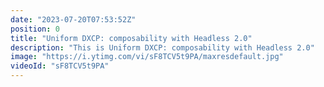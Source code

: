 ```yaml
---
date: "2023-07-20T07:53:52Z"
position: 0
title: "Uniform DXCP: composability with Headless 2.0"
description: "This is Uniform DXCP: composability with Headless 2.0"
image: "https://i.ytimg.com/vi/sF8TCV5t9PA/maxresdefault.jpg"
videoId: "sF8TCV5t9PA"
---
```


